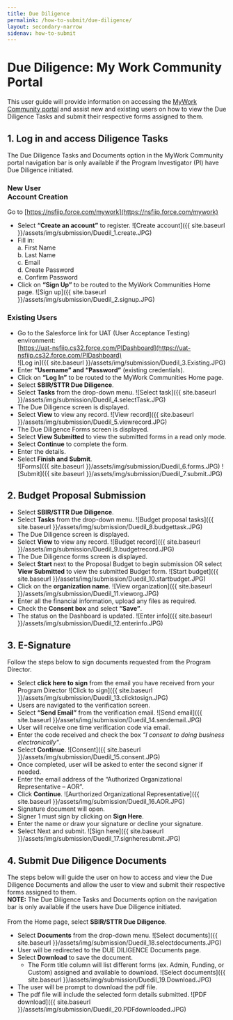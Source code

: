```yaml
---
title: Due Diligence
permalink: /how-to-submit/due-diligence/
layout: secondary-narrow
sidenav: how-to-submit
---
```


# Due Diligence: My Work Community Portal
This user guide will provide information on accessing the [MyWork Community portal](https://nsfiip.force.com/mywork) and assist new and existing users on how to view the Due Diligence Tasks and submit their respective forms assigned to them.

## 1. Log in and access Diligence Tasks
The Due Diligence Tasks and Documents option in the MyWork Community portal navigation bar is only available if the Program Investigator (PI) have Due Diligence initiated. 

### New User<br>Account Creation
Go to [https://nsfiip.force.com/mywork](https://nsfiip.force.com/mywork)
- Select <strong>“Create an account”</strong> to register.
![Create account]({{ site.baseurl }}/assets/img/submission/Duedil_1.create.JPG)
- Fill in:<br>a. First Name<br>b. Last Name<br>c. Email<br>d. Create Password<br>e. Confirm Password
- Click on <strong>“Sign Up”</strong> to be routed to the MyWork Communities Home page.
![Sign up]({{ site.baseurl }}/assets/img/submission/Duedil_2.signup.JPG)

### Existing Users
- Go to the Salesforce link for UAT (User Acceptance Testing) environment: <br>[https://uat-nsfiip.cs32.force.com/PIDashboard](https://uat-nsfiip.cs32.force.com/PIDashboard)    
![Log in]({{ site.baseurl }}/assets/img/submission/Duedil_3.Existing.JPG)
- Enter <strong>“Username” and “Password”</strong> (existing credentials).
- Click on <strong>“Log In”</strong> to be routed to the MyWork Communities Home page.
- Select <strong>SBIR/STTR Due Diligence</strong>.
- Select <strong>Tasks</strong> from the drop-down menu.
![Select task]({{ site.baseurl }}/assets/img/submission/Duedil_4.selectTask.JPG)
- The Due Diligence screen is displayed.
- Select <strong>View</strong> to view any record.
![View record]({{ site.baseurl }}/assets/img/submission/Duedil_5.viewrecord.JPG)
- The Due Diligence Forms screen is displayed.
- Select <strong>View Submitted</strong> to view the submitted forms in a read only mode.
- Select <strong>Continue</strong> to complete the form.
- Enter the details.
- Select <strong>Finish and Submit</strong>.        
![Forms]({{ site.baseurl }}/assets/img/submission/Duedil_6.forms.JPG)
![Submit]({{ site.baseurl }}/assets/img/submission/Duedil_7.submit.JPG)
      
## 2. Budget Proposal Submission
- Select <strong>SBIR/STTR Due Diligence</strong>.
- Select <strong>Tasks</strong> from the drop-down menu.
![Budget proposal tasks]({{ site.baseurl }}/assets/img/submission/Duedil_8.budgettask.JPG)
- The Due Diligence screen is displayed.
- Select <strong>View</strong> to view any record.
![Budget record]({{ site.baseurl }}/assets/img/submission/Duedil_9.budgetrecord.JPG)
- The Due Diligence forms screen is displayed.
- Select <strong>Start</strong> next to the Proposal Budget to begin submission OR select <strong>View Submitted</strong> to view the submitted Budget form.
![Start budget]({{ site.baseurl }}/assets/img/submission/Duedil_10.startbudget.JPG)
- Click on the <strong>organization name</strong>.
![View organization]({{ site.baseurl }}/assets/img/submission/Duedil_11.vieworg.JPG)
- Enter all the financial information, upload any files as required.
- Check the <strong>Consent box</strong> and select <strong>“Save”</strong>.
- The status on the Dashboard is updated.
![Enter info]({{ site.baseurl }}/assets/img/submission/Duedil_12.enterinfo.JPG)

## 3. E-Signature
Follow the steps below to sign documents requested from the Program Director.
  
- Select <strong>click here to sign</strong> from the email you have received from your Program Director
![Click to sign]({{ site.baseurl }}/assets/img/submission/Duedil_13.clicktosign.JPG)
- Users are navigated to the verification screen.
- Select <strong>“Send Email”</strong> from the verification email.
![Send email]({{ site.baseurl }}/assets/img/submission/Duedil_14.sendemail.JPG)
- User will receive one time verification code via email.
- Enter the code received and check the box <em>“I consent to doing business electronically"</em>.
- Select <strong>Continue</strong>.
![Consent]({{ site.baseurl }}/assets/img/submission/Duedil_15.consent.JPG)
- Once completed, user will be asked to enter the second signer if needed.
- Enter the email address of the “Authorized Organizational Representative – AOR”.
- Click <strong>Continue</strong>.
![Aurthorized Organizational Representative]({{ site.baseurl }}/assets/img/submission/Duedil_16.AOR.JPG)
- Signature document will open.
- Signer 1 must sign by clicking on <strong>Sign Here</strong>.
- Enter the name or draw your signature or decline your signature.
- Select Next and submit.
![Sign here]({{ site.baseurl }}/assets/img/submission/Duedil_17.signheresubmit.JPG)

## 4. Submit Due Diligence Documents 
The steps below will guide the user on how to access and view the Due Diligence Documents and allow the user to view and submit their respective forms assigned to them.<br><strong>NOTE:</strong> The Due Diligence Tasks and Documents option on the navigation bar is only available if the users have Due Diligence initiated.<br><br>From the Home page, select <strong>SBIR/STTR Due Diligence</strong>.
- Select <strong>Documents</strong> from the drop-down menu. 
![Select documents]({{ site.baseurl }}/assets/img/submission/Duedil_18.selectdocuments.JPG)
- User will be redirected to the DUE DILIGENCE Documents page.
- Select <strong>Download</strong> to save the document.
  - The Form title column will list different forms (ex. Admin, Funding, or Custom) assigned and available to download.
![Select documents]({{ site.baseurl }}/assets/img/submission/Duedil_19.Download.JPG)
- The user will be prompt to download the pdf file.
- The pdf file will include the selected form details submitted.
![PDF download]({{ site.baseurl }}/assets/img/submission/Duedil_20.PDFdownloaded.JPG)

  
  

  
